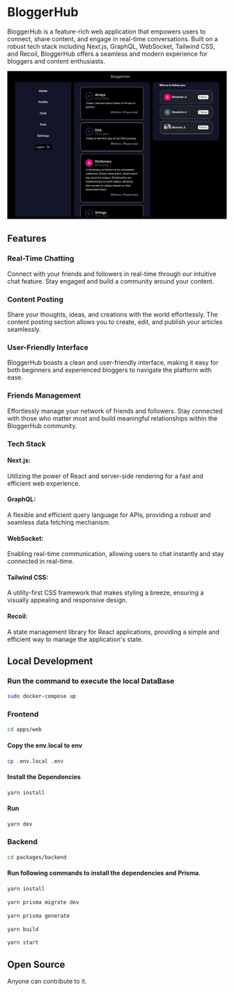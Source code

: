 # BloggerHub

BloggerHub is a feature-rich web application that empowers users to connect, share content, and engage in real-time conversations. Built on a robust tech stack including Next.js, GraphQL, WebSocket, Tailwind CSS, and Recoil, BloggerHub offers a seamless and modern experience for bloggers and content enthusiasts.

![Alt text](/sample.png)

## Features
### Real-Time Chatting
Connect with your friends and followers in real-time through our intuitive chat feature. Stay engaged and build a community around your content.

### Content Posting
Share your thoughts, ideas, and creations with the world effortlessly. The content posting section allows you to create, edit, and publish your articles seamlessly.

### User-Friendly Interface
BloggerHub boasts a clean and user-friendly interface, making it easy for both beginners and experienced bloggers to navigate the platform with ease.

### Friends Management
Effortlessly manage your network of friends and followers. Stay connected with those who matter most and build meaningful relationships within the BloggerHub community.

### Tech Stack
#### Next.js: 
Utilizing the power of React and server-side rendering for a fast and efficient web experience.
#### GraphQL: 
A flexible and efficient query language for APIs, providing a robust and seamless data fetching mechanism.
#### WebSocket: 
Enabling real-time communication, allowing users to chat instantly and stay connected in real-time.
#### Tailwind CSS: 
A utility-first CSS framework that makes styling a breeze, ensuring a visually appealing and responsive design.
#### Recoil: 
A state management library for React applications, providing a simple and efficient way to manage the application's state.

## Local Development

### Run the command to execute the local DataBase

```sh
sudo docker-compose up
```

### Frontend

```sh
cd apps/web
```
#### Copy the env.local to env

```sh
cp .env.local .env
```

#### Install the Dependencies
```sh
yarn install
```
#### Run
```sh
yarn dev
```

### Backend 

```sh
cd packages/backend
```
#### Run following commands to install the dependencies and Prisma.

```sh
yarn install
```

```sh
yarn prisma migrate dev
```

```sh
yarn prisma generate
```

```sh
yarn build
```

```sh
yarn start
```

## Open Source 

Anyone can contribute to it.